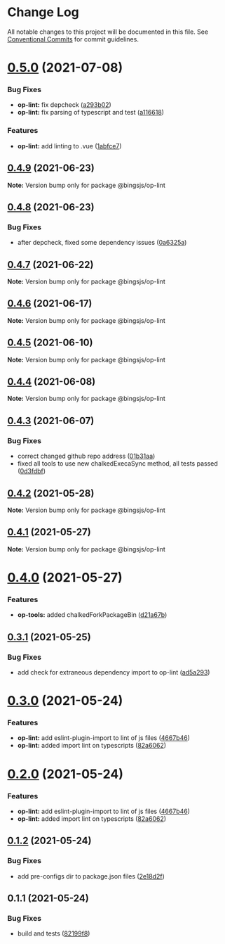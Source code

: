 # Change Log

All notable changes to this project will be documented in this file.
See [Conventional Commits](https://conventionalcommits.org) for commit guidelines.

# [0.5.0](https://github.com/bingtimren/op-tools/compare/@bingsjs/op-lint@0.4.9...@bingsjs/op-lint@0.5.0) (2021-07-08)


### Bug Fixes

* **op-lint:** fix depcheck ([a293b02](https://github.com/bingtimren/op-tools/commit/a293b02e6fbc3080dbe34910b9d82eb80d8d2076))
* **op-lint:** fix parsing of typescript and test ([a116618](https://github.com/bingtimren/op-tools/commit/a11661845dbc18704737f03cbd48ae4087b93a44))


### Features

* **op-lint:** add linting to .vue ([1abfce7](https://github.com/bingtimren/op-tools/commit/1abfce7608db1a64953b371e41a4bc8e03176956))





## [0.4.9](https://github.com/bingtimren/op-tools/compare/@bingsjs/op-lint@0.4.8...@bingsjs/op-lint@0.4.9) (2021-06-23)

**Note:** Version bump only for package @bingsjs/op-lint





## [0.4.8](https://github.com/bingtimren/op-tools/compare/@bingsjs/op-lint@0.4.7...@bingsjs/op-lint@0.4.8) (2021-06-23)


### Bug Fixes

* after depcheck, fixed some dependency issues ([0a6325a](https://github.com/bingtimren/op-tools/commit/0a6325aa844ddd02159dbf540313219a84088848))





## [0.4.7](https://github.com/bingtimren/op-tools/compare/@bingsjs/op-lint@0.4.6...@bingsjs/op-lint@0.4.7) (2021-06-22)

**Note:** Version bump only for package @bingsjs/op-lint





## [0.4.6](https://github.com/bingtimren/op-tools/compare/@bingsjs/op-lint@0.4.5...@bingsjs/op-lint@0.4.6) (2021-06-17)

**Note:** Version bump only for package @bingsjs/op-lint





## [0.4.5](https://github.com/bingtimren/op-tools/compare/@bingsjs/op-lint@0.4.4...@bingsjs/op-lint@0.4.5) (2021-06-10)

**Note:** Version bump only for package @bingsjs/op-lint





## [0.4.4](https://github.com/bingtimren/op-tools/compare/@bingsjs/op-lint@0.4.3...@bingsjs/op-lint@0.4.4) (2021-06-08)

**Note:** Version bump only for package @bingsjs/op-lint





## [0.4.3](https://github.com/bingtimren/op-tools/compare/@bingsjs/op-lint@0.4.2...@bingsjs/op-lint@0.4.3) (2021-06-07)


### Bug Fixes

* correct changed github repo address ([01b31aa](https://github.com/bingtimren/op-tools/commit/01b31aa45ebff6257280ac30ca8d85c6c4a6ef3a))
* fixed all tools to use new chalkedExecaSync method, all tests passed ([0d3fdbf](https://github.com/bingtimren/op-tools/commit/0d3fdbfc7ed2ecdee27e9b4208e0950d5f75aa72))





## [0.4.2](https://github.com/bingtimren/op-tools/compare/@bingsjs/op-lint@0.4.1...@bingsjs/op-lint@0.4.2) (2021-05-28)

**Note:** Version bump only for package @bingsjs/op-lint





## [0.4.1](https://github.com/bingtimren/op-tools/compare/@bingsjs/op-lint@0.4.0...@bingsjs/op-lint@0.4.1) (2021-05-27)

**Note:** Version bump only for package @bingsjs/op-lint





# [0.4.0](https://github.com/bingtimren/op-tools/compare/@bingsjs/op-lint@0.3.1...@bingsjs/op-lint@0.4.0) (2021-05-27)


### Features

* **op-tools:** added chalkedForkPackageBin ([d21a67b](https://github.com/bingtimren/op-tools/commit/d21a67bef1c22c8d97e9fce161f0c68e26b89878))





## [0.3.1](https://github.com/bingtimren/op-tools/compare/@bingsjs/op-lint@0.3.0...@bingsjs/op-lint@0.3.1) (2021-05-25)


### Bug Fixes

* add check for extraneous dependency import to op-lint ([ad5a293](https://github.com/bingtimren/op-tools/commit/ad5a293aa22f78ca2e0f827497442ef6de2b3295))





# [0.3.0](https://github.com/bingtimren/op-tools/compare/@bingsjs/op-lint@0.1.2...@bingsjs/op-lint@0.3.0) (2021-05-24)


### Features

* **op-lint:** add eslint-plugin-import to lint of js files ([4667b46](https://github.com/bingtimren/op-tools/commit/4667b463df926dfb89e462139d92f44300786f8b))
* **op-lint:** added import lint on typescripts ([82a6062](https://github.com/bingtimren/op-tools/commit/82a6062792a0cec38de208918a2632b748073965))





# [0.2.0](https://github.com/bingtimren/op-tools/compare/@bingsjs/op-lint@0.1.2...@bingsjs/op-lint@0.2.0) (2021-05-24)


### Features

* **op-lint:** add eslint-plugin-import to lint of js files ([4667b46](https://github.com/bingtimren/op-tools/commit/4667b463df926dfb89e462139d92f44300786f8b))
* **op-lint:** added import lint on typescripts ([82a6062](https://github.com/bingtimren/op-tools/commit/82a6062792a0cec38de208918a2632b748073965))





## [0.1.2](https://github.com/bingtimren/op-tools/compare/@bingsjs/op-lint@0.1.1...@bingsjs/op-lint@0.1.2) (2021-05-24)


### Bug Fixes

* add pre-configs dir to package.json files ([2e18d2f](https://github.com/bingtimren/op-tools/commit/2e18d2ffe03dd258249da4d40b125eb1ef56adac))





## 0.1.1 (2021-05-24)


### Bug Fixes

* build and tests ([82199f8](https://github.com/bingtimren/op-tools/commit/82199f8d3d7ad477e1cfe3f3e3e35bfb973e1e68))
